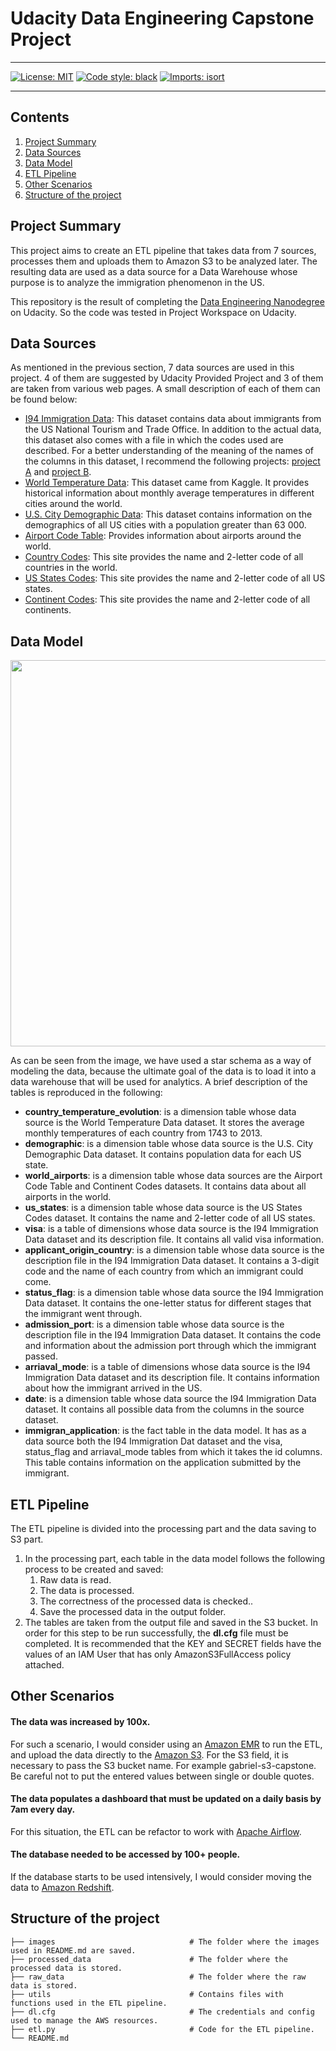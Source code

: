 # Udacity Data Engineering Capstone Project

_________________

[![License: MIT](https://img.shields.io/badge/License-MIT-yellow.svg)](https://opensource.org/licenses/MIT)
[![Code style: black](https://img.shields.io/badge/code%20style-black-000000.svg)](https://github.com/psf/black)
[![Imports: isort](https://img.shields.io/badge/%20imports-isort-%231674b1?style=flat&labelColor=ef8336)](https://pycqa.github.io/isort/)

_________________

## Contents

1. [Project Summary](#project-summary)  
2. [Data Sources](#data-sources)  
3. [Data Model](#data-model)   
4. [ETL Pipeline](#etl-pipeline)
5. [Other Scenarios](#other-scenarios)
6. [Structure of the project](#structure-of-the-project)

## Project Summary

This project aims to create an ETL pipeline that takes data from 7 sources, processes them and uploads them to Amazon S3 to be analyzed later. The resulting data are used as a data source for a Data Warehouse whose purpose is to analyze the immigration phenomenon in the US.

This repository is the result of completing the [Data Engineering Nanodegree](https://www.udacity.com/course/data-engineer-nanodegree--nd027) on Udacity. So the code was tested in Project Workspace on Udacity.

## Data Sources

As mentioned in the previous section, 7 data sources are used in this project. 4 of them are suggested by Udacity Provided Project and 3 of them are taken from various web pages. A small description of each of them can be found below:
- [I94 Immigration Data](https://www.trade.gov/national-travel-and-tourism-office): This dataset contains data about immigrants from the US National Tourism and Trade Office. In addition to the actual data, this dataset also comes with a file in which the codes used are described. For a better understanding of the meaning of the names of the columns in this dataset, I recommend the following projects: [project A](https://notebooks.githubusercontent.com/view/ipynb?browser=chrome&color_mode=auto&commit=41a3047f65ae172a11302e9446151d33dcc86033&device=unknown&enc_url=68747470733a2f2f7261772e67697468756275736572636f6e74656e742e636f6d2f4d6f64696e6777612f446174612d456e67696e656572696e672d43617073746f6e652d50726f6a6563742f343161333034376636356165313732613131333032653934343631353164333364636338363033332f43617073746f6e6525323050726f6a6563742532305375626d697373696f6e2e6970796e62&logged_in=false&nwo=Modingwa%2FData-Engineering-Capstone-Project&path=Capstone+Project+Submission.ipynb&platform=android&repository_id=261688897&repository_type=Repository&version=99) and [project B](https://www.1week4.com/it/machine-learning/udacity-data-engineering-capstone-project/#1.3.2-The-I94-dataset).
- [World Temperature Data](https://www.kaggle.com/datasets/berkeleyearth/climate-change-earth-surface-temperature-data): This dataset came from Kaggle. It provides historical information about monthly average temperatures in different cities around the world.
- [U.S. City Demographic Data](https://public.opendatasoft.com/explore/dataset/us-cities-demographics/export/): This dataset contains information on the demographics of all US cities with a population greater than 63 000.
- [Airport Code Table](https://datahub.io/core/airport-codes#data): Provides information about airports around the world.
- [Country Codes](https://countrycode.org/): This site provides the name and 2-letter code of all countries in the world.
- [US States Codes](https://www23.statcan.gc.ca/imdb/p3VD.pl?Function=getVD&TVD=53971):  This site provides the name and 2-letter code of all US states.
- [Continent Codes](https://www.php.net/manual/en/function.geoip-continent-code-by-name.php): This site provides the name and 2-letter code of all continents.

## Data Model

<p align="center">
  <img width="712" height="618" src="images/model_schema.png">
</p>  

As can be seen from the image, we have used a star schema as a way of modeling the data, because the ultimate goal of the data is to load it into a data warehouse that will be used for analytics. A brief description of the tables is reproduced in the following:  
- **country_temperature_evolution**: is a dimension table whose data source is the World Temperature Data dataset. It stores the average monthly temperatures of each country from 1743 to 2013.
- **demographic**: is a dimension table whose data source is the U.S. City Demographic Data dataset. It contains population data for each US state.
- **world_airports**: is a dimension table whose data sources are the Airport Code Table and Continent Codes datasets. It contains data about all airports in the world.
- **us_states**: is a dimension table whose data source is the US States Codes dataset. It contains the name and 2-letter code of all US states.
- **visa**: is a table of dimensions whose data source is the I94 Immigration Data dataset and its description file. It contains all valid visa information.
- **applicant_origin_country**: is a dimension table whose data source is the description file in the I94 Immigration Data dataset. It contains a 3-digit code and the name of each country from which an immigrant could come.
- **status_flag**: is a dimension table whose data source the I94 Immigration Data dataset. It contains the one-letter status for different stages that the immigrant went through.
- **admission_port**: is a dimension table whose data source is the description file in the I94 Immigration Data dataset. It contains the code and information about the admission port through which the immigrant passed.
- **arriaval_mode**: is a table of dimensions whose data source is the I94 Immigration Data dataset and its description file. It contains information about how the immigrant arrived in the US.
- **date**: is a dimension table whose data source the I94 Immigration Data dataset. It contains all possible data from the columns in the source dataset.
- **immigran_application**: is the fact table in the data model. It has as a data source both the I94 Immigration Dat dataset and the visa, status_flag and arriaval_mode tables from which it takes the id columns. This table contains information on the application submitted by the immigrant.

## ETL Pipeline

The ETL pipeline is divided into the processing part and the data saving to S3 part. 
1. In the processing part, each table in the data model follows the following process to be created and saved:
    1. Raw data is read.
    2. The data is processed.
    3. The correctness of the processed data is checked..
    4. Save the processed data in the output folder.
2. The tables are taken from the output file and saved in the S3 bucket. In order for this step to be run successfully, the **dl.cfg** file must be completed. It is recommended that the KEY and SECRET fields have the values of an IAM User that has only AmazonS3FullAccess policy attached.

## Other Scenarios

#### The data was increased by 100x.

For such a scenario, I would consider using an [Amazon EMR](https://aws.amazon.com/emr/) to run the ETL, and upload the data directly to the [Amazon S3](https://aws.amazon.com/s3/). For the S3 field, it is necessary to pass the S3 bucket name. For example gabriel-s3-capstone. Be careful not to put the entered values between single or double quotes.

#### The data populates a dashboard that must be updated on a daily basis by 7am every day.

For this situation, the ETL can be refactor to work with [Apache Airflow](https://airflow.apache.org/).

#### The database needed to be accessed by 100+ people.

If the database starts to be used intensively, I would consider moving the data to [Amazon Redshift](https://aws.amazon.com/redshift/).

## Structure of the project

    ├── images                              # The folder where the images used in README.md are saved.
    ├── processed_data                      # The folder where the processed data is stored.
    ├── raw_data                            # The folder where the raw data is stored.
    ├── utils                               # Contains files with functions used in the ETL pipeline.
    ├── dl.cfg                              # The credentials and config used to manage the AWS resources.
    ├── etl.py                              # Code for the ETL pipeline.
    └── README.md
